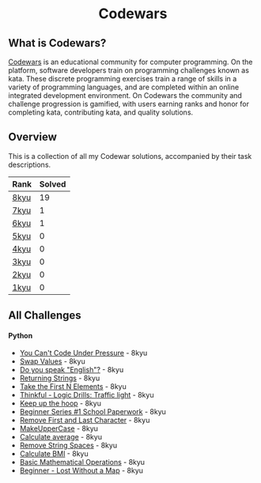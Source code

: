 # <div align ="center">Codewars</div>
## What is Codewars?
[Codewars](https://www.codewars.com/dashboard) is an educational community for computer programming. On the platform, software developers train on programming challenges known as kata. These discrete programming exercises train a range of skills in a variety of programming languages, and are completed within an online integrated development environment. On Codewars the community and challenge progression is gamified, with users earning ranks and honor for completing kata, contributing kata, and quality solutions.
## Overview
This is a collection of all my Codewar solutions, accompanied by their task descriptions.

| Rank | Solved |
|------|--------|
| [8kyu](https://github.com/jesse1224/Codewars/tree/main/kata/kyu8) | 19     |
| [7kyu](https://github.com/jesse1224/Codewars/tree/main/kata/kyu7) | 1      |
| [6kyu](https://github.com/jesse1224/Codewars/tree/main/kata/kyu6) | 1      |
| [5kyu](https://github.com/jesse1224/Codewars/tree/main/kata/kyu5) | 0      |
| [4kyu](https://github.com/jesse1224/Codewars/tree/main/kata/kyu4) | 0      |
| [3kyu](https://github.com/jesse1224/Codewars/tree/main/kata/kyu3) | 0      |
| [2kyu](https://github.com/jesse1224/Codewars/tree/main/kata/kyu2) | 0      |
| [1kyu](https://github.com/jesse1224/Codewars/tree/main/kata/kyu1) | 0      |

## All Challenges
#### Python
* [You Can't Code Under Pressure](https://github.com/jesse1224/Codewars/tree/main/kata/kyu8/You%20Cant%20Code%20Under%20Pressure) - 8kyu
* [Swap Values](https://github.com/jesse1224/Codewars/tree/main/kata/kyu8/Swap%20Values) - 8kyu
* [Do you speak "English"?](https://github.com/jesse1224/Codewars/tree/main/kata/kyu8/Do%20you%20speak%20%22English%22%3F) - 8kyu
* [Returning Strings](https://github.com/jesse1224/Codewars/tree/main/kata/kyu8/Returning%20Strings) - 8kyu
* [Take the First N Elements](https://github.com/jesse1224/Codewars/tree/main/kata/kyu8/Take%20the%20First%20N%20Elements) - 8kyu
* [Thinkful - Logic Drills: Traffic light](https://github.com/jesse1224/Codewars/tree/main/kata/kyu8/Thinkful%20-%20Logic%20Drills:%20Traffic%20light) - 8kyu
* [Keep up the hoop](https://github.com/jesse1224/Codewars/tree/main/kata/kyu8/Keep%20up%20the%20hoop) - 8kyu
* [Beginner Series #1 School Paperwork](https://github.com/jesse1224/Codewars/tree/main/kata/kyu8/Beginner%20Series%20%231%20School%20Paperwork) - 8kyu
* [Remove First and Last Character](https://github.com/jesse1224/Codewars/tree/main/kata/kyu8/Remove%20First%20and%20Last%20Character) - 8kyu
* [MakeUpperCase](https://github.com/jesse1224/Codewars/tree/main/kata/kyu8/MakeUpperCase) - 8kyu
* [Calculate average](https://github.com/jesse1224/Codewars/tree/main/kata/kyu8/Calculate%20average) - 8kyu
* [Remove String Spaces](https://github.com/jesse1224/Codewars/tree/main/kata/kyu8/Remove%20String%20Spaces) - 8kyu
* [Calculate BMI](https://github.com/jesse1224/Codewars/tree/main/kata/kyu8/Calculate%20BMI) - 8kyu
* [Basic Mathematical Operations](https://github.com/jesse1224/Codewars/tree/main/kata/kyu8/Basic%20Mathematical%20Operations) - 8kyu
* [Beginner - Lost Without a Map](https://github.com/jesse1224/Codewars/tree/main/kata/kyu8/Beginner%20-%20Lost%20Without%20a%20Map) - 8kyu
